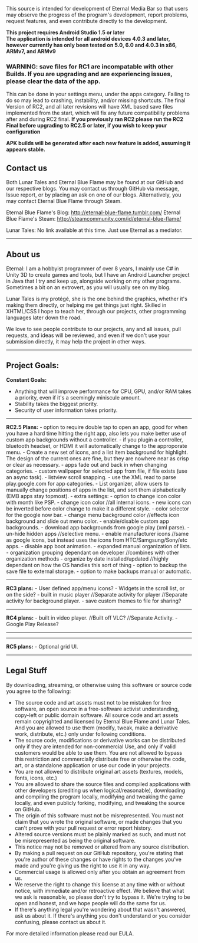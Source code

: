 This source is intended for development of Eternal Media Bar so that users may observe the progress of the program's development, report problems, request features, and even contribute directly to the development.

<strong>This project requires Android Studio 1.5 or later<br/>
The application is intended for all android devices 4.0.3 and later, however currently has only been tested on 5.0, 6.0 and 4.0.3 in x86, ARMv7, and ARMv9</strong>

<strong><h3>WARNING: save files for RC1 are incompatable with other Builds. If you are upgrading and are experiencing issues, please clear the data of the app.</h3></strong>
This can be done in your settings menu, under the apps category.
Failing to do so may lead to crashing, instability, and/or missing shortcuts.
The final Version of RC2, and all later revisions will have XML based save files implemented from the start, which will fix any future compatibility problems after and during RC2 final.
<strong>If you previously ran RC2 please run the RC2 Final before upgrading to RC2.5 or later, if you wish to keep your configuration</strong>


<strong>APK builds will be generated after each new feature is added, assuming it appears stable.</strong>

<h2>Contact us</h2>
Both Lunar Tales and Eternal Blue Flame may be found at our GitHub and our respective blogs.
You may contact us through GitHub via message, Issue report, or by placing an ask on one of our blogs.
Alternatively, you may contact Eternal Blue Flame through Steam.

Eternal Blue Flame's Blog: http://eternal-blue-flame.tumblr.com/ 
Eternal Blue Flame's Steam: http://steamcommunity.com/id/eternal-blue-flame/

Lunar Tales: No link available at this time. Just use Eternal as a mediator.
<hr/>
<h2> About us</h2>
Eternal: I am a hobbyist programmer of over 8 years, I mainly use C# in Unity 3D to create games and tools, but I have an Android Launcher project in Java that I try and keep up, alongside working on my other programs. Sometimes a bit on an extrovert, as you will usually see on my blog.

Lunar Tales is my protégé, she is the one behind the graphics, whether it's making them directly, or helping me get things just right. Skilled in XHTML/CSS I hope to teach her, through our projects, other programming languages later down the road.

We love to see people contribute to our projects, any and all issues, pull requests, and ideas will be reviewed, and even if we don't use your submission directly, it may help the project in other ways.


<hr>
<h2>Project Goals:</h2>

<strong>Constant Goals:</strong>
-	Anything that will improve performance for CPU, GPU, and/or RAM takes a priority, even if it's a seemingly miniscule amount.
-	Stability takes the biggest priority.
-	Security of user information takes priority.
</hr>
<hr>
<strong>RC2.5 Plans:</strong>
-	option to require double tap to open an app, good for when you have a hard time hitting the right app, also lets you make better use of custom app backgrounds without a controller.
-	if you plugin a controller, bluetooth headset, or HDMI it will automatically change to the approporate menu.
-	Create a new set of icons, and a list item background for highlight. The design of the current ones are fine, but they are nowhere near as crisp or clear as necessary.
-	apps fade out and back in when changing categories.
-	custom wallpaper for selected app from file, if file exists (use an async task).
-	listview scroll snapping.
-	use the XML read to parse play.google.com for app categories.
-	List organizer, allow users to manually change positions of apps in the list, and sort them alphabetically (EMB apps stay topmost).
-	extra settings:
-	option to change icon color with month like PSP.
-	change icon color //all internal icons.
-	new icons can be inverted before color change to make it a different style.
-	color selector for the google now bar.
-	change menu background color //effects icon background and slide out menu color.
-	enable/disable custom app backgrounds.
-	download app backgrounds from google play (xml parse).
-	un-hide hidden apps //selective menu.
-	enable manufacturer icons //same as google icons, but instead uses the icons from HTC/Samgsung/Sony/etc apps.
-	disable app boot animation.
-	expanded manual organization of lists.
-	organization grouping dependant on developer //combines with other organization methods
-	organize by date installed/updated //highly dependant on how the OS handles this sort of thing
-	option to backup the save file to external storage.
-	option to make backups manual or automatic.
</hr>
<hr>
<strong>RC3 plans:</strong>
-	User defined app/menu icons?
-	Widgets in the scroll list, or on the side?
-	built in music player //Separate activity for player //Separate activity for background player.
-	save custom themes to file for sharing?
</hr>
<hr>
<strong>RC4 plans:</strong>
-	built in video player. //Built off VLC? //Separate Activity.
-	Google Play Release?
<hr/>
<hr>
<strong>RC5 plans:</strong>
-	Optional grid UI.
<hr/>



<h2>Legal Stuff</h2>


By downloading, streaming, or otherwise using this software or source code you agree to the following:
-	The source code and art assets must not to be mistaken for free software, an open source in a free-software activist understanding, copy-left or public domain software. All source code and art assets remain copyrighted and licensed by Eternal Blue Flame and Lunar Tales. And you are allowed to use them (modify, tweak, make a derivative work, distribute, etc.) only under following conditions.
-	The source code, modifications or derivative works can be distributed only if they are intended for non-commercial Use, and only if valid customers would be able to use them. You are not allowed to bypass this restriction and commercially distribute free or otherwise the code, art, or a standalone application or use our code in your projects.
-	You are not allowed to distribute original art assets (textures, models, fonts, icons, etc.)
-	You are allowed to share the source files and compiled applications with other developers (crediting us when logical/reasonable), downloading and compiling the program locally, modifying and tweaking the game locally, and even publicly forking, modifying, and tweaking the source on GitHub.
-	The origin of this software must not be misrepresented. You must not claim that you wrote the original software, or made changes that you can't prove with your pull request or error report history. 
-	Altered source versions must be plainly marked as such, and must not be misrepresented as being the original software.
-	This notice may not be removed or altered from any source distribution. 
-	By making a pull request on our GitHub repository, you're stating that you're author of these changes or have rights to the changes you've made and you're giving us the right to use it in any way.
-	Commercial usage is allowed only after you obtain an agreement from us.
-	We reserve the right to change this license at any time with or without notice, with immediate and/or retroactive effect. We believe that what we ask is reasonable, so please don't try to bypass it. We're trying to be open and honest, and we hope people will do the same for us.
-	If there's anything legal you're wondering about that wasn't answered, ask us about it. If there's anything you don't understand or you consider confusing, please contact us about it.

For more detailed information please read our EULA.
